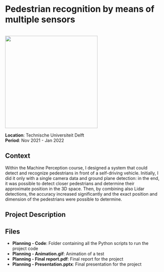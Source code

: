# Pedestrian recognition by means of multiple sensors

<br>
<img src="./Planning%20-%20Animation.gif" width="300">  
<br>

**Location**: Technische Universiteit Delft  
**Period**: Nov 2021 - Jan 2022  

## Context
Within the Machine Perception course, I designed a system that could detect and recognize pedestrians in front of a self-driving vehicle. Initially, I did it only with a single camera data and ground plane detection: in the end, it was possible to detect closer pedestrians and determine their approximate position in the 3D space. Then, by combining also Lidar detections, the accuracy increased significantly and the exact position and dimension of the pedestrians were possible to determine.

## Project Description

## Files
- **Planning - Code**: Folder containing all the Python scripts to run the project code 
- **Planning - Animation.gif**: Animation of a test
- **Planning - Final report.pdf**: Final report for the project
- **Planning - Presentation.pptx**: Final presentation for the project
